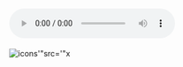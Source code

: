
 

# <audio controls onwaiting=alert(1)><source src=x type='"><image src='"x'></audio>
![icons'"src='"x](javascript:alert())











